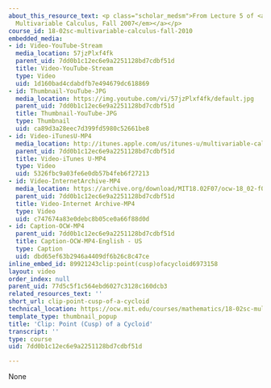 ```yaml
---
about_this_resource_text: <p class="scholar_medsm">From Lecture 5 of <a href="http://ocw.mit.edu/courses/mathematics/18-02-multivariable-calculus-fall-2007/video-lectures/"><em>18.02
  Multivariable Calculus, Fall 2007</em></a></p>
course_id: 18-02sc-multivariable-calculus-fall-2010
embedded_media:
- id: Video-YouTube-Stream
  media_location: 57jzPlxf4fk
  parent_uid: 7dd0b1c12ec6e9a2251128bd7cdbf51d
  title: Video-YouTube-Stream
  type: Video
  uid: 1d160bad4cdabdfb7e494679dc618869
- id: Thumbnail-YouTube-JPG
  media_location: https://img.youtube.com/vi/57jzPlxf4fk/default.jpg
  parent_uid: 7dd0b1c12ec6e9a2251128bd7cdbf51d
  title: Thumbnail-YouTube-JPG
  type: Thumbnail
  uid: ca89d3a28eec7d399fd5980c52661be8
- id: Video-iTunesU-MP4
  media_location: http://itunes.apple.com/us/itunes-u/multivariable-calculus-spring/id354869122
  parent_uid: 7dd0b1c12ec6e9a2251128bd7cdbf51d
  title: Video-iTunes U-MP4
  type: Video
  uid: 5326fbc9a03fe6e0db57b4feb6f27213
- id: Video-InternetArchive-MP4
  media_location: https://archive.org/download/MIT18.02F07/ocw-18_02-f07-lec05_300k.mp4
  parent_uid: 7dd0b1c12ec6e9a2251128bd7cdbf51d
  title: Video-Internet Archive-MP4
  type: Video
  uid: c747674a83e0debc8b05ce0a66f88d0d
- id: Caption-OCW-MP4
  parent_uid: 7dd0b1c12ec6e9a2251128bd7cdbf51d
  title: Caption-OCW-MP4-English - US
  type: Caption
  uid: dbd65ef63b2946a4409df6b26c8c47ce
inline_embed_id: 89921243clip:point(cusp)ofacycloid6973158
layout: video
order_index: null
parent_uid: 77d5c5f1c564ebd6027c3128c160dcb3
related_resources_text: ''
short_url: clip-point-cusp-of-a-cycloid
technical_location: https://ocw.mit.edu/courses/mathematics/18-02sc-multivariable-calculus-fall-2010/1.-vectors-and-matrices/part-c-parametric-equations-for-curves/session-18-point-cusp-on-cycloid/clip-point-cusp-of-a-cycloid
template_type: thumbnail_popup
title: 'Clip: Point (Cusp) of a Cycloid'
transcript: ''
type: course
uid: 7dd0b1c12ec6e9a2251128bd7cdbf51d

---
```

None